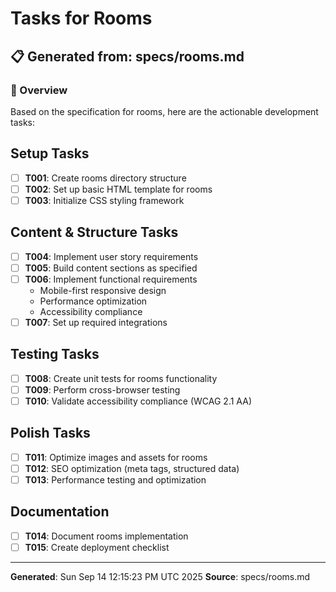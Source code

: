 # Tasks for Rooms

## 📋 Generated from: specs/rooms.md

### 🎯 Overview
Based on the specification for rooms, here are the actionable development tasks:

## Setup Tasks
- [ ] **T001**: Create rooms directory structure
- [ ] **T002**: Set up basic HTML template for rooms
- [ ] **T003**: Initialize CSS styling framework

## Content & Structure Tasks
- [ ] **T004**: Implement user story requirements
- [ ] **T005**: Build content sections as specified
- [ ] **T006**: Implement functional requirements
  - Mobile-first responsive design
  - Performance optimization
  - Accessibility compliance
- [ ] **T007**: Set up required integrations

## Testing Tasks
- [ ] **T008**: Create unit tests for rooms functionality
- [ ] **T009**: Perform cross-browser testing
- [ ] **T010**: Validate accessibility compliance (WCAG 2.1 AA)

## Polish Tasks
- [ ] **T011**: Optimize images and assets for rooms
- [ ] **T012**: SEO optimization (meta tags, structured data)
- [ ] **T013**: Performance testing and optimization

## Documentation
- [ ] **T014**: Document rooms implementation
- [ ] **T015**: Create deployment checklist

---
**Generated**: Sun Sep 14 12:15:23 PM UTC 2025
**Source**: specs/rooms.md
